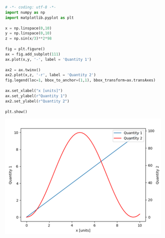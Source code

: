 ```python
# -*- coding: utf-8 -*-
import numpy as np
import matplotlib.pyplot as plt

x = np.linspace(0,10)
y = np.linspace(0,10)
z = np.sin(x/3)**2*98

fig = plt.figure()
ax = fig.add_subplot(111)
ax.plot(x,y, '-', label = 'Quantity 1')

ax2 = ax.twinx()
ax2.plot(x,z, '-r', label = 'Quantity 2')
fig.legend(loc=1, bbox_to_anchor=(1,1), bbox_transform=ax.transAxes)

ax.set_xlabel("x [units]")
ax.set_ylabel(r"Quantity 1")
ax2.set_ylabel(r"Quantity 2")

plt.show()
```

![](https://raw.githubusercontent.com/fray-hao/images/master/20190331102304.png)

